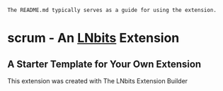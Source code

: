 `The README.md typically serves as a guide for using the extension.`

# scrum - An [LNbits](https://github.com/lnbits/lnbits) Extension

## A Starter Template for Your Own Extension

This extension was created with The LNbits Extension Builder
